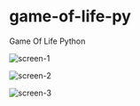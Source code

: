 # game-of-life-py
Game Of Life Python


![screen-1](https://i.imgur.com/kXjllYv.png)  

![screen-2](https://i.imgur.com/g361lin.png)  

![screen-3](https://i.imgur.com/iP9uNjD.png)  
